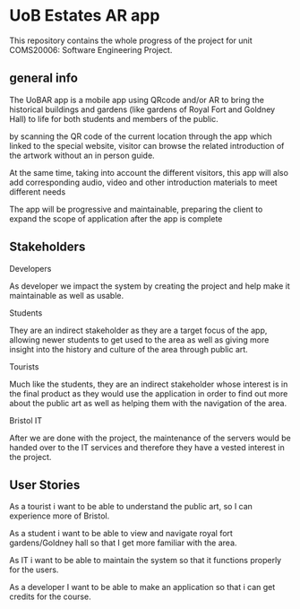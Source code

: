 # UoB Estates AR app

This repository contains the whole progress of the project for unit COMS20006: Software Engineering Project.

## general info

The UoBAR app is a mobile app using QRcode and/or AR to bring the historical buildings and gardens (like gardens of Royal Fort and Goldney Hall) to life for both students and members of the public.

by scanning the QR code of the current location through the app which linked to the special website, visitor can browse the related introduction of the artwork without an in person guide.

At the same time, taking into account the different visitors, this app will also add corresponding audio, video and other introduction materials to meet different needs

The app will be progressive and maintainable, preparing the client to expand the scope of application after the app is complete

## Stakeholders

Developers

As developer we impact the system by creating the project and help make it maintainable as well as usable.


Students

They are an indirect stakeholder as they are a target focus of the app, allowing newer students to get used to the area as well as giving more insight into the history and culture of the area through public art.
  
Tourists

Much like the students, they are an indirect stakeholder whose interest is in the final product as they would use the application in order to find out more about the public art as well as helping them with the navigation of the area.
  
  
Bristol IT
	
After we are done with the project, the maintenance of the servers would be handed over to the IT services and therefore they have a vested interest in the project.

## User Stories

As a tourist i want to be able to understand the public art, so I can experience more of Bristol.

As a student i want to be able to view and navigate royal fort gardens/Goldney hall so that I get more familiar with the area.

As IT i want to be able to maintain the system so that it functions properly for the users.

As a developer I want to be able to make an application so that i can get credits for the course.



